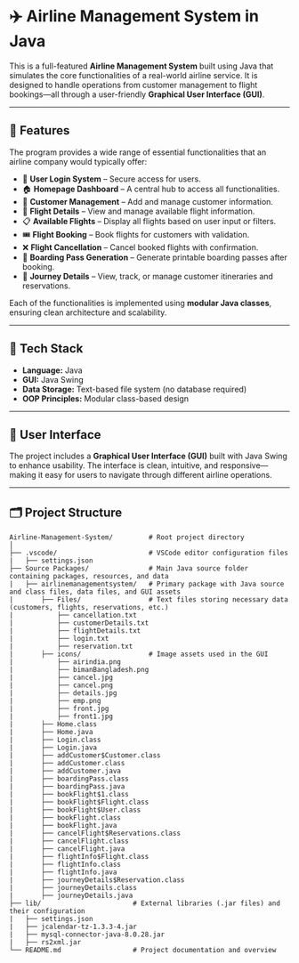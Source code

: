 # ✈️ Airline Management System in Java

This is a full-featured **Airline Management System** built using Java that simulates the core functionalities of a real-world airline service. It is designed to handle operations from customer management to flight bookings—all through a user-friendly **Graphical User Interface (GUI)**.

---

## 🚀 Features

The program provides a wide range of essential functionalities that an airline company would typically offer:

- 🔐 **User Login System** – Secure access for users.
- 🏠 **Homepage Dashboard** – A central hub to access all functionalities.
- 👤 **Customer Management** – Add and manage customer information.
- 🛫 **Flight Details** – View and manage available flight information.
- 📋 **Available Flights** – Display all flights based on user input or filters.
- 🎟️ **Flight Booking** – Book flights for customers with validation.
- ❌ **Flight Cancellation** – Cancel booked flights with confirmation.
- 🎫 **Boarding Pass Generation** – Generate printable boarding passes after booking.
- 🧾 **Journey Details** – View, track, or manage customer itineraries and reservations.

Each of the functionalities is implemented using **modular Java classes**, ensuring clean architecture and scalability.

---

## 🧱 Tech Stack

- **Language:** Java  
- **GUI:** Java Swing  
- **Data Storage:** Text-based file system (no database required)  
- **OOP Principles:** Modular class-based design  

---

## 🎨 User Interface

The project includes a **Graphical User Interface (GUI)** built with Java Swing to enhance usability. The interface is clean, intuitive, and responsive—making it easy for users to navigate through different airline operations.

---

## 🗂️ Project Structure

```text
Airline-Management-System/         # Root project directory
│
├── .vscode/                       # VSCode editor configuration files
|   ├── settings.json
├── Source Packages/               # Main Java source folder containing packages, resources, and data
|   ├── airlinemanagementsystem/   # Primary package with Java source and class files, data files, and GUI assets
|       ├── Files/                 # Text files storing necessary data (customers, flights, reservations, etc.)
|           ├── cancellation.txt
|           ├── customerDetails.txt
|           ├── flightDetails.txt
|           ├── login.txt
|           ├── reservation.txt
|       ├── icons/                 # Image assets used in the GUI
|           ├── airindia.png
|           ├── bimanBangladesh.png
|           ├── cancel.jpg
|           ├── cancel.png
|           ├── details.jpg
|           ├── emp.png
|           ├── front.jpg
|           ├── front1.jpg
|       ├── Home.class
|       ├── Home.java
|       ├── Login.class
|       ├── Login.java
|       ├── addCustomer$Customer.class
|       ├── addCustomer.class
|       ├── addCustomer.java
|       ├── boardingPass.class
|       ├── boardingPass.java
|       ├── bookFlight$1.class
|       ├── bookFlight$Flight.class
|       ├── bookFlight$User.class
|       ├── bookFlight.class
|       ├── bookFlight.java
|       ├── cancelFlight$Reservations.class
|       ├── cancelFlight.class
|       ├── cancelFlight.java
|       ├── flightInfo$Flight.class
|       ├── flightInfo.class
|       ├── flightInfo.java
|       ├── journeyDetails$Reservation.class
|       ├── journeyDetails.class
|       ├── journeyDetails.java
├── lib/                       # External libraries (.jar files) and their configuration
|   ├── settings.json
|   ├── jcalendar-tz-1.3.3-4.jar
|   ├── mysql-connector-java-8.0.28.jar
|   ├── rs2xml.jar
└── README.md                  # Project documentation and overview

